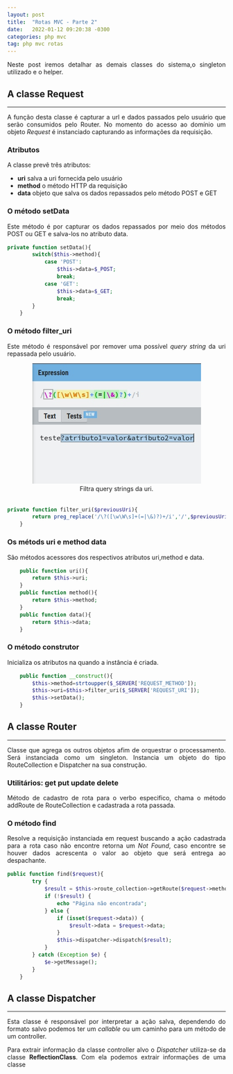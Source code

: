 ```yaml
---
layout: post
title:  "Rotas MVC - Parte 2"
date:   2022-01-12 09:20:38 -0300
categories: php mvc
tag: php mvc rotas
---
```

<p align="justify">
Neste post iremos detalhar as demais classes do sistema,o singleton utilizado e o helper.
</p>

## A classe Request
___

<p align="justify">
A função desta classe é capturar a url e dados passados pelo usuário que serão consumidos pelo Router. No momento do acesso ao domínio um objeto <i>Request</i> é instanciado capturando as informações da requisição.
</p>

### Atributos

A classe prevê três atributos:

* **uri** salva a uri fornecida pelo usuário
* **method** o método HTTP da requisição
* **data** objeto que salva os dados repassados pelo método POST e GET

### O método setData

<p align="justify">
Este método é por capturar os dados repassados por meio dos métodos POST ou GET e salva-los no atributo data.
</p>

~~~php
private function setData(){
        switch($this->method){
            case 'POST':
                $this->data=$_POST;
                break;
            case 'GET':
                $this->data=$_GET;
                break;
        }  
    } 
~~~

### O método filter_uri

<p align="justify">
Este método é responsável por remover uma possível <i>query string</i> da uri repassada pelo usuário.
</p>

<div align="center">
<img src="/assets/rotasmvc/rgx06.jpg"><legend>Filtra query strings da uri.</legend>
</div><br/>

~~~php
private function filter_uri($previousUri){
        return preg_replace('/\?([\w\W\s]+(=|\&)?)+/i','/',$previousUri);
    }
~~~

### Os métods uri e method data

São métodos acessores dos respectivos atributos uri,method e data.

~~~php
    public function uri(){
        return $this->uri;
    }
    public function method(){
        return $this->method;
    }
    public function data(){
        return $this->data;
    }
~~~

### O método construtor

Inicializa os atributos na quando a instância é criada.

~~~php
    public function __construct(){
        $this->method=strtoupper($_SERVER['REQUEST_METHOD']);
        $this->uri=$this->filter_uri($_SERVER['REQUEST_URI']);
        $this->setData();
    }
~~~

## A classe Router
___

<p align="justify">
Classe que agrega os outros objetos afim de orquestrar o processamento. Será instanciada como um singleton. Instancia um objeto do tipo RouteCollection e Dispatcher na sua construção.
</p>

### Utilitários: get put update delete

<p align="justify">
Método de cadastro de rota para o verbo especifico, chama o método addRoute de RouteCollection e cadastrada a rota passada.
</p>

### O método find

<p align="justify">
Resolve a requisição instanciada em request buscando a ação cadastrada para a rota caso não encontre retorna um <i>Not Found</i>, caso encontre se houver dados acrescenta o valor ao objeto que será entrega ao despachante.
</p>

~~~php
public function find($request){
        try {
            $result = $this->route_collection->getRoute($request->method(), $request->uri());
            if (!$result) {
                echo "Página não encontrada";
            } else {
                if (isset($request->data)) {
                    $result->data = $request->data;
                }
                $this->dispatcher->dispatch($result);
            }
        } catch (Exception $e) {
            $e->getMessage();
        }
    }
~~~

## A classe Dispatcher
___

<p align="justify">
Esta classe é responsável por interpretar a ação salva, dependendo do formato salvo podemos ter um <i>callable</i> ou um caminho para um método de um controller.
</p>
<p align="justify">
Para extrair informação da classe controller alvo o <i>Dispatcher</i> utiliza-se da classe <b>ReflectionClass</b>. Com ela podemos extrair informações de uma classe

</p>
